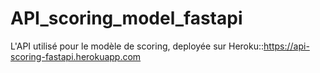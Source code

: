 # API_scoring_model_fastapi

L'API utilisé pour le modèle de scoring, deployée sur Heroku::https://api-scoring-fastapi.herokuapp.com
